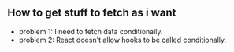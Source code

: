 ## How to get stuff to fetch as i want

- problem 1: I need to fetch data conditionally.
- problem 2: React doesn't allow hooks to be called conditionally.
